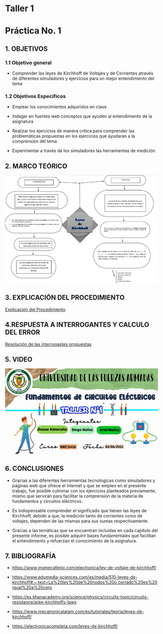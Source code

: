 # Taller 1

# Práctica No. 1

## **1. OBJETIVOS**

### **1.1 Objetivo general**

* Comprender las leyes de Kirchhoff de Voltajes y  de Corrientes através de diferentes simuladores y ejercicios para un mejor entendimiento del tema 

### **1.2 Objetivos Específicos**

* Emplear los conocimientos adquiridos en clase 

* Indagar en fuentes web conceptos que ayuden al entendimiento de la asignatura 

* Realizar los ejercicios de manera crítica para comprender las problemáticas propuestas en los ejercicios que ayudaran a la comprensión del tema 

* Experimentar a través de los simuladores las herramientas de medición

## 2. MARCO TEÓRICO 

![](https://github.com/Jhosu115/Taller/blob/main/imagen_2021-06-01_220100.png)

## 3. EXPLICACIÓN DEL PROCEDIMIENTO

[Explicación del Procedimiento](https://github.com/Jhosu115/Taller/blob/main/EXPLICACIÓN%20DEL%20PROCEDIMIENTO.pdf)

## 4.RESPUESTA A INTERROGANTES Y CALCULO DEL ERROR

[Resolución de las interrogastes propuestas](https://github.com/Jhosu115/Taller/blob/main/Variables.pdf)

## 5. VIDEO

[![Video Del Simulador](https://github.com/Jhosu115/Taller/blob/main/Diapositiva1%20(1).PNG)](https://youtu.be/e4x5IgEhtTo)

## 6. CONCLUSIONES

* Gracias a las diferentes herramientas tecnologicas como simuladores y páginas web que ofrece el internet y que se empleo en el presente trabajo, fue posible culminar con los ejercicios planteados previamente, mismo que servirán para facilitar la comprension de la materia de fundamentos y circuitos eléctricos.

* Es indispensable comprender el significado que tienen las leyes de Kirchhoff, debido a que, la medición tanto de corrientes como de voltajes, dependen de las mismas para sus sumas respectivamente.

* Gracias a las temáticas que se encuentran incluidas en cada capítulo del presente informe, es posible adquirir bases fundamentales que facilitan el entendimiento y refuerzan el conocimiento de la asignatura.


## 7. BIBLIOGRAFÍA

* https://www.ingmecafenix.com/electronica/ley-de-voltaje-de-kirchhoff/

* https://www.edumedia-sciences.com/es/media/510-leyes-de-kirchhoff#:~:text=La%20ley%20de%20nodos%20o,cerrado%20es%20igual%20a%20cero

* https://es.khanacademy.org/science/physics/circuits-topic/circuits-resistance/a/ee-kirchhoffs-laws

* https://www.mecatronicalatam.com/es/tutoriales/teoria/leyes-de-kirchhoff/

* https://electronicacompleta.com/leyes-de-kirchhoff/




